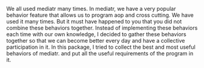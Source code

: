 We all used mediatr many times. In mediatr, we have a very popular behavior feature that allows us to program aop and cross cutting. We have used it many times.
But it must have happened to you that you did not combine these behaviors together.
Instead of implementing these behaviors each time with our own knowledge, I decided to gather these behaviors together so that we can become better every day and have a collective participation in it.
In this package, I tried to collect the best and most useful behaviors of mediatr. and put all the useful requirements of the program in it.